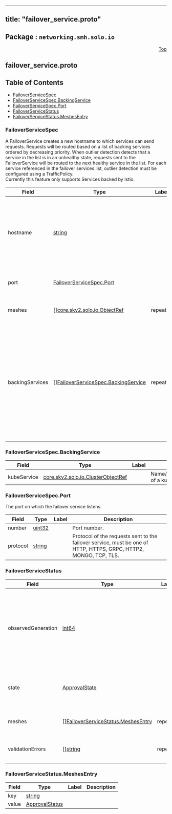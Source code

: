 
---
title: "failover_service.proto"
---

## Package : `networking.smh.solo.io`



<a name="top"></a>

<a name="API Reference for failover_service.proto"></a>
<p align="right"><a href="#top">Top</a></p>

## failover_service.proto


## Table of Contents
  - [FailoverServiceSpec](#networking.smh.solo.io.FailoverServiceSpec)
  - [FailoverServiceSpec.BackingService](#networking.smh.solo.io.FailoverServiceSpec.BackingService)
  - [FailoverServiceSpec.Port](#networking.smh.solo.io.FailoverServiceSpec.Port)
  - [FailoverServiceStatus](#networking.smh.solo.io.FailoverServiceStatus)
  - [FailoverServiceStatus.MeshesEntry](#networking.smh.solo.io.FailoverServiceStatus.MeshesEntry)







<a name="networking.smh.solo.io.FailoverServiceSpec"></a>

### FailoverServiceSpec
A FailoverService creates a new hostname to which services can send requests. Requests will be routed based on a list of backing services ordered by decreasing priority. When outlier detection detects that a service in the list is in an unhealthy state, requests sent to the FailoverService will be routed to the next healthy service in the list. For each service referenced in the failover services list, outlier detection must be configured using a TrafficPolicy.<br>Currently this feature only supports Services backed by Istio.


| Field | Type | Label | Description |
| ----- | ---- | ----- | ----------- |
| hostname | [string](#string) |  | The DNS name of the failover service. Must be unique within the service mesh instance since it is used as the hostname with which clients communicate. |
| port | [FailoverServiceSpec.Port](#networking.smh.solo.io.FailoverServiceSpec.Port) |  | The port on which the failover service listens. |
| meshes | [][core.skv2.solo.io.ObjectRef](#core.skv2.solo.io.ObjectRef) | repeated | The meshes that this failover service will be visible to. |
| backingServices | [][FailoverServiceSpec.BackingService](#networking.smh.solo.io.FailoverServiceSpec.BackingService) | repeated | The list of services backing the FailoverService, ordered by decreasing priority. All services must be backed by either the same service mesh instance or backed by service meshes that are grouped under a common VirtualMesh. |






<a name="networking.smh.solo.io.FailoverServiceSpec.BackingService"></a>

### FailoverServiceSpec.BackingService



| Field | Type | Label | Description |
| ----- | ---- | ----- | ----------- |
| kubeService | [core.skv2.solo.io.ClusterObjectRef](#core.skv2.solo.io.ClusterObjectRef) |  | Name/namespace/cluster of a kubernetes service. |






<a name="networking.smh.solo.io.FailoverServiceSpec.Port"></a>

### FailoverServiceSpec.Port
The port on which the failover service listens.


| Field | Type | Label | Description |
| ----- | ---- | ----- | ----------- |
| number | [uint32](#uint32) |  | Port number. |
| protocol | [string](#string) |  | Protocol of the requests sent to the failover service, must be one of HTTP, HTTPS, GRPC, HTTP2, MONGO, TCP, TLS. |






<a name="networking.smh.solo.io.FailoverServiceStatus"></a>

### FailoverServiceStatus



| Field | Type | Label | Description |
| ----- | ---- | ----- | ----------- |
| observedGeneration | [int64](#int64) |  | The most recent generation observed in the the FailoverService metadata. If the observedGeneration does not match generation, the controller has not received the most recent version of this resource. |
| state | [ApprovalState](#networking.smh.solo.io.ApprovalState) |  | The state of the overall resource, will only show accepted if it has been successfully applied to all target meshes. |
| meshes | [][FailoverServiceStatus.MeshesEntry](#networking.smh.solo.io.FailoverServiceStatus.MeshesEntry) | repeated | The status of the FailoverService for each Mesh to which it has been applied. |
| validationErrors | [][string](#string) | repeated | any errors observed which prevented the resource from being Accepted. |






<a name="networking.smh.solo.io.FailoverServiceStatus.MeshesEntry"></a>

### FailoverServiceStatus.MeshesEntry



| Field | Type | Label | Description |
| ----- | ---- | ----- | ----------- |
| key | [string](#string) |  |  |
| value | [ApprovalStatus](#networking.smh.solo.io.ApprovalStatus) |  |  |





 <!-- end messages -->

 <!-- end enums -->

 <!-- end HasExtensions -->

 <!-- end services -->

